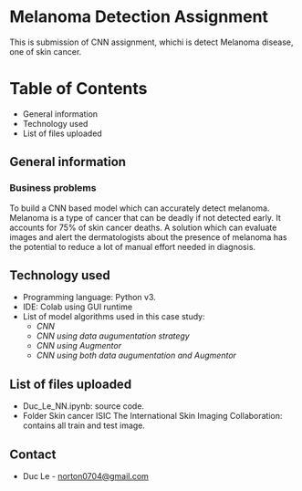 # Melanoma Detection Assignment

This is submission of CNN assignment, whichi is detect Melanoma disease, one of skin cancer.

# Table of Contents
* General information
* Technology used
* List of files uploaded

## General information
### Business problems
To build a CNN based model which can accurately detect melanoma. Melanoma is a type of cancer that can be deadly if not detected early. It accounts for 75% of skin cancer deaths. A solution which can evaluate images and alert the dermatologists about the presence of melanoma has the potential to reduce a lot of manual effort needed in diagnosis.

## Technology used
* Programming language: Python v3.
* IDE: Colab using GUI runtime
* List of model algorithms used in this case study:
  * _CNN_
  * _CNN using data augumentation strategy_ 
  * _CNN using Augmentor_
  * _CNN using both data augumentation and Augmentor_

## List of files uploaded
* Duc_Le_NN.ipynb: source code.
* Folder Skin cancer ISIC The International Skin Imaging Collaboration: contains all train and test image.

## Contact
* Duc Le - norton0704@gmail.com
